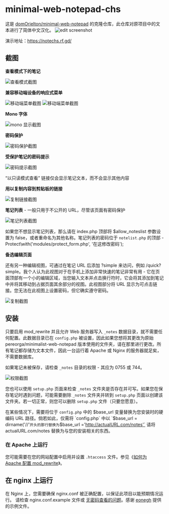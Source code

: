 
# minimal-web-notepad-chs

这是 [domOrielton/minimal-web-notepad](https://github.com/domOrielton/minimal-web-notepad) 的克隆仓库，此仓库对原项目中的文本进行了简体中文汉化。
![edit screenshot](https://raw.github.com/domOrielton/minimal-web-notepad/screenshots/mn_edit.png)

演示地址：https://notechs.rf.gd/

截图
------------

**查看模式下的笔记**

![查看模式截图](https://raw.github.com/domOrielton/minimal-web-notepad/screenshots/mn_view.png)

**兼容移动端设备的响应式菜单**

![移动端菜单截图](https://raw.github.com/domOrielton/minimal-web-notepad/screenshots/mn_mobile_menu_expanded.png) ![移动端菜单截图](https://raw.github.com/domOrielton/minimal-web-notepad/screenshots/mn_mobile_menu.png)

**Mono 字体**

![mono 显示截图](https://raw.github.com/domOrielton/minimal-web-notepad/screenshots/mn_mono.png)

**密码保护**

![密码保护截图](https://raw.github.com/domOrielton/minimal-web-notepad/screenshots/mn_password.png)

**受保护笔记的密码提示**

![密码提示截图](https://raw.github.com/domOrielton/minimal-web-notepad/screenshots/mn_password_prompt.png)

“以只读模式查看” 链接仅会显示笔记文本，而不会显示其他内容

**用以复制内容到剪贴板的链接**

![复制链接截图](https://raw.github.com/domOrielton/minimal-web-notepad/screenshots/mn_copy.png)

**笔记列表** - 一般只用于不公开的 URL，尽管该页面有密码保护

![笔记列表截图](https://raw.github.com/domOrielton/minimal-web-notepad/screenshots/mn_notelist.png)

如果您不想显示笔记列表，那么请在 index.php 顶部将 $allow_noteslist 参数设置为 false，或者重命名为其他名称。笔记列表的密码位于 `notelist.php` 的顶部 - Protect\with('modules/protect_form.php', '在这修改密码');

**备选编辑页面**

还有另一种编辑视图，可通过在笔记 URL 后添加 ?simple 来访问，例如 /quick?simple。我个人认为此视图对于在手机上添加非常快速的笔记非常有用 - 它在页面顶部有一个小的编辑区域，当您输入文本并点击换行符时，它会将其添加到笔记中并将其移动到占据页面其余部分的视图。此视图部分将 URL 显示为可点击链接。您无法在此视图上设置密码，但它确实遵守密码。

![复制截图](https://raw.github.com/domOrielton/minimal-web-notepad/screenshots/mn_simple.png)

安装
------------

只要启用 mod_rewrite 并且允许 Web 服务器写入 `_notes` 数据目录，就不需要任何配置。此数据目录已在 `config.php` 被设置，因此如果您想将其更改为原始 pereorga/minimalist-web-notepad 版本使用的文件夹，请在那里进行更改。所有笔记都存储为文本文件，因此一台运行着 Apache 或 Nginx 的服务器就足矣，不需要数据库。

如果笔记未被保存，请检查 `_notes` 目录的权限 - 其应为 0755 或 744。

![权限截图](https://raw.github.com/domOrielton/minimal-web-notepad/screenshots/mn_permissions.png)

您也可以使用 `setup.php` 页面来检查 `_notes` 文件夹是否存在并可写。如果您在保存笔记时遇到问题，可能需要删除 `_notes` 文件夹并转到 `setup.php` 页面以创建该文件夹。若一切正常，则您可以删除 `setup.php` 文件（只要您愿意）。

在某些情况下，需要将位于 `config.php` 中的 $base_url 变量替换为您安装时的硬编码 URL 路径。倘若如此，仅需将 `config.php` 中以  `$base_url = dirname('//'` 开头的那行替换为 `$base_url ='http://actualURL.com/notes'`
请将 actualURL.com/notes 替换为与您的安装相关的东西。

### 在 Apache 上运行

您可能需要在您的网站配置中启用并设置 `.htaccess` 文件。参见《[如何为 Apache 配置 mod_rewrite](https://www.digitalocean.com/community/tutorials/how-to-set-up-mod_rewrite-for-apache-on-ubuntu-14-04)》。

## 在 nginx 上运行

在 Nginx 上，您需要确保 nginx.conf 被正确配置，以保证此项目以能预期情况运行。
请检查 nginx.conf.example 文件或 [无密码查看的问题](https://github.com/domOrielton/minimal-web-notepad/issues/4)。感谢 [eonegh](https://github.com/eonegh)  提供的示例文件。
